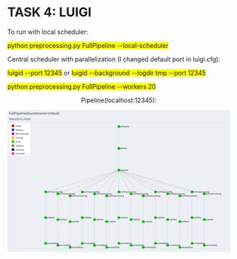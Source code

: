 # TASK 4: LUIGI

To run with local scheduler:


<span style="background-color: #FFFF00">python preprocessing.py FullPipeline --local-scheduler</span>

Central scheduler with parallelization (I changed default port in luigi.cfg):

<span style="background-color: #FFFF00">luigid --port 12345</span> or 
<span style="background-color: #FFFF00">luigid --background --logdir tmp --port 12345</span>

<span style="background-color: #FFFF00">python preprocessing.py FullPipeline --workers 20</span>

<p style="text-align:center;">Pipeline(localhost:12345):</p>

<img src="img/Pipeline.png"
     alt="Markdown Monster icon"
     style="float: left; margin-right: 10px;" />
